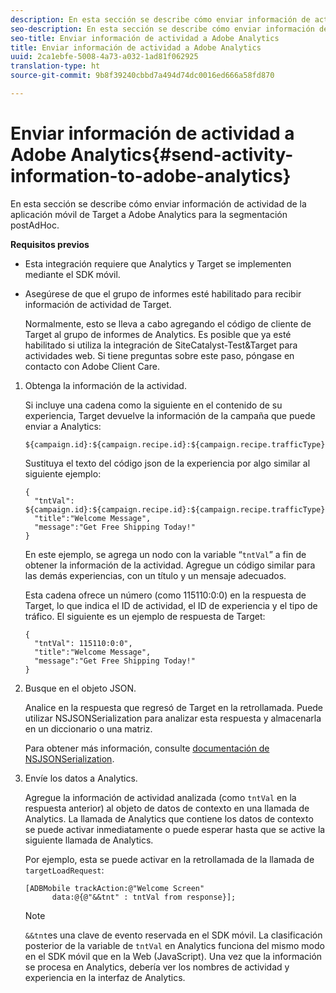 ```yaml
---
description: En esta sección se describe cómo enviar información de actividad de la aplicación móvil de Target a Adobe Analytics para la segmentación postAdHoc.
seo-description: En esta sección se describe cómo enviar información de actividad de la aplicación móvil de Target a Adobe Analytics para la segmentación postAdHoc.
seo-title: Enviar información de actividad a Adobe Analytics
title: Enviar información de actividad a Adobe Analytics
uuid: 2ca1ebfe-5008-4a73-a032-1ad81f062925
translation-type: ht
source-git-commit: 9b8f39240cbbd7a494d74dc0016ed666a58fd870

---
```



# Enviar información de actividad a Adobe Analytics{#send-activity-information-to-adobe-analytics}

En esta sección se describe cómo enviar información de actividad de la aplicación móvil de Target a Adobe Analytics para la segmentación postAdHoc.

**Requisitos previos**

* Esta integración requiere que Analytics y Target se implementen mediante el SDK móvil.
* Asegúrese de que el grupo de informes esté habilitado para recibir información de actividad de Target.

   Normalmente, esto se lleva a cabo agregando el código de cliente de Target al grupo de informes de Analytics. Es posible que ya esté habilitado si utiliza la integración de SiteCatalyst-Test&amp;Target para actividades web. Si tiene preguntas sobre este paso, póngase en contacto con Adobe Client Care.

1. Obtenga la información de la actividad.

   Si incluye una cadena como la siguiente en el contenido de su experiencia, Target devuelve la información de la campaña que puede enviar a Analytics:

   ```
   ${campaign.id}:${campaign.recipe.id}:${campaign.recipe.trafficType}
   ```

   Sustituya el texto del código json de la experiencia por algo similar al siguiente ejemplo:

   ```
   { 
     "tntVal": ${campaign.id}:${campaign.recipe.id}:${campaign.recipe.trafficType}", 
     "title":"Welcome Message", 
     "message":"Get Free Shipping Today!" 
   }
   ```

   En este ejemplo, se agrega un nodo con la variable “`tntVal`” a fin de obtener la información de la actividad. Agregue un código similar para las demás experiencias, con un título y un mensaje adecuados.

   Esta cadena ofrece un número (como 115110:0:0) en la respuesta de Target, lo que indica el ID de actividad, el ID de experiencia y el tipo de tráfico. El siguiente es un ejemplo de respuesta de Target:

   ```
   { 
     "tntVal": 115110:0:0", 
     "title":"Welcome Message", 
     "message":"Get Free Shipping Today!" 
   }
   ```

1. Busque en el objeto JSON.

   Analice en la respuesta que regresó de Target en la retrollamada. Puede utilizar NSJSONSerialization para analizar esta respuesta y almacenarla en un diccionario o una matriz.

   Para obtener más información, consulte [documentación de NSJSONSerialization](https://developer.apple.com/library/ios/documentation/Foundation/Reference/NSJSONSerialization_Class/#//apple_ref/occ/clm/NSJSONSerialization/JSONObjectWithData:options:error).
1. Envíe los datos a Analytics.

   Agregue la información de actividad analizada (como `tntVal` en la respuesta anterior) al objeto de datos de contexto en una llamada de Analytics. La llamada de Analytics que contiene los datos de contexto se puede activar inmediatamente o puede esperar hasta que se active la siguiente llamada de Analytics.

   Por ejemplo, esta se puede activar en la retrollamada de la llamada de `targetLoadRequest`:

   ```
   [ADBMobile trackAction:@"Welcome Screen"  
         data:@{@"&&tnt" : tntVal from response}];
   ```

   >[!NOTE]
   >
   >`&&tnt`es una clave de evento reservada en el SDK móvil. La clasificación posterior de la variable de `tntVal` en Analytics funciona del mismo modo en el SDK móvil que en la Web (JavaScript). Una vez que la información se procesa en Analytics, debería ver los nombres de actividad y experiencia en la interfaz de Analytics.

